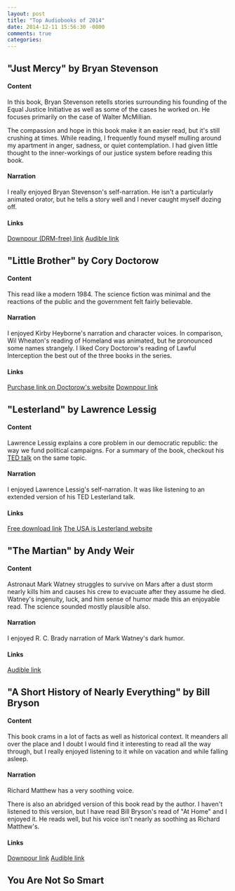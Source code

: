 ```yaml
---
layout: post
title: "Top Audiobooks of 2014"
date: 2014-12-11 15:56:30 -0800
comments: true
categories: 
---
```


## "Just Mercy" by Bryan Stevenson

#### Content

In this book, Bryan Stevenson retells stories surrounding his founding of the Equal Justice Initiative as well as some of the cases he worked on.  He focuses primarily on the case of Walter McMillian.

The compassion and hope in this book make it an easier read, but it's still crushing at times.  While reading, I frequently found myself mulling around my apartment in anger, sadness, or quiet contemplation.  I had given little thought to the inner-workings of our justice system before reading this book.

#### Narration

I really enjoyed Bryan Stevenson's self-narration.  He isn't a particularly animated orator, but he tells a story well and I never caught myself dozing off.


#### Links

[Downpour (DRM-free) link](http://www.downpour.com/catalog/product/view/id/163963)
[Audible link](http://www.audible.com/pd/Bios-Memoirs/Just-Mercy-Audiobook/B00O4FH8E8/ref=a_search_c4_1_1_srTtl?qid=1418343414&sr=1-1)


## "Little Brother" by Cory Doctorow

#### Content

This read like a modern 1984.  The science fiction was minimal and the reactions of the public and the government felt fairly believable.

#### Narration

I enjoyed Kirby Heyborne's narration and character voices.  In comparison, Wil Wheaton's reading of Homeland was animated, but he pronounced some names strangely.  I liked Cory Doctorow's reading of Lawful Interception the best out of the three books in the series.

#### Links

[Purchase link on Doctorow's website](http://craphound.com/?p=4199)
[Downpour link](http://www.downpour.com/little-brother-1)


## "Lesterland" by Lawrence Lessig

#### Content

Lawrence Lessig explains a core problem in our democratic republic: the way we fund political campaigns.  For a summary of the book, checkout his [TED talk][lesterland video] on the same topic.

#### Narration

I enjoyed Lawrence Lessig's self-narration.  It was like listening to an extended version of his TED Lesterland talk.

#### Links

[Free download link](https://archive.org/details/Lesterland)
[The USA is Lesterland website](http://lesterland.lessig.org/)

[lesterland video]: http://www.ted.com/talks/lawrence_lessig_we_the_people_and_the_republic_we_must_reclaim


## "The Martian" by Andy Weir

#### Content

Astronaut Mark Watney struggles to survive on Mars after a dust storm nearly kills him and causes his crew to evacuate after they assume he died.  Watney's ingenuity, luck, and him sense of humor made this an enjoyable read.  The science sounded mostly plausible also.

#### Narration

I enjoyed R. C. Brady narration of Mark Watney's dark humor.

#### Links

[Audible link](http://www.audible.com/pd/Sci-Fi-Fantasy/The-Martian-Audiobook/B00B5HZGUG/)


## "A Short History of Nearly Everything" by Bill Bryson

#### Content

This book crams in a lot of facts as well as historical context.  It meanders all over the place and I doubt I would find it interesting to read all the way through, but I really enjoyed listening to it while on vacation and while falling asleep.

#### Narration

Richard Matthew has a very soothing voice.

There is also an abridged version of this book read by the author.  I haven't listened to this version, but I have read Bill Bryson's read of "At Home" and I enjoyed it.  He reads well, but his voice isn't nearly as soothing as Richard Matthew's.

#### Links

[Downpour link](http://www.downpour.com/a-short-history-of-nearly-everything-1)
[Audible link](http://www.audible.com/pd/History/A-Short-History-of-Nearly-Everything-Audiobook/B002V0KFPW/)

## You Are Not So Smart
